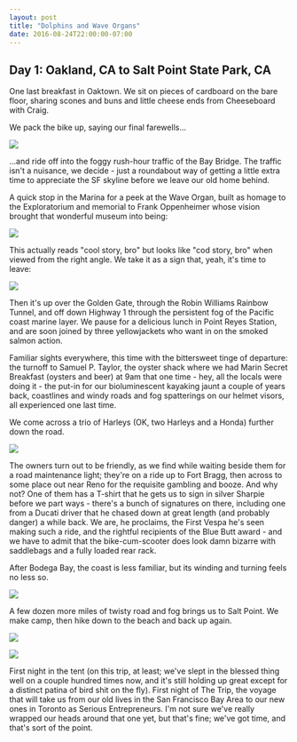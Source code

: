 ```yaml
---
layout: post
title: "Dolphins and Wave Organs"
date: 2016-08-24T22:00:00-07:00
---
```


## Day 1: Oakland, CA to Salt Point State Park, CA

One last breakfast in Oaktown.  We sit on pieces of cardboard on the bare floor, sharing scones and buns and little cheese ends from Cheeseboard with Craig.

We pack the bike up, saying our final farewells...

![](https://lh3.googleusercontent.com/jEv7ZhYwMafBPwY5n2fSRSsNKENOPori2m7F_gU_r9qA8g7xNeyVY9UTviQY6Wh2Y_DzwefBt2dcjo5HQLkEn1ab9hFeOgxur3tctvobwif-1nWVk8fqfIYVd-qOK6HOw5-sDp7O8dYFGi13iKrTrwN19Ojh8z-jE0Sol-wORLUMAQ8Fa_T6UrwysnKnqP98XA-7XVS7C_mpy05O3o-f6kcHhvC-3fUN16a5QwCQf_u1h7DBLXcKfnPftmirpckvifNFDwP2_raAOax0-hK4s2QB4NaYE9JtoMvBt_fS7i-tHjG59fb9Q-LanmLgTVENtvoHksT2Odyv4eJppjTAeDRn2Nss4BdkquhYy90BJgNkBQKw0kC1BQd3MGUKFjEDb08DAZAdUXamiI2Eb5rwTPj0HlbFEUp-b3qg21NTB_U6uNye-bYF26EwXbA_BP5Pb_XPpSNfwy8UviVA0kX0PinBmixS2SmGDzYn_xC4zmIXOdyfFkFERJVUw0ro8uebq0RKdSenPrFZcHbCGRFU6_2EsKDDYXQlC_cEDNJKqdCgY8giM2askAJJwCqkJ6q9DkKi5RJuGnxxsfPVf_lQxa7jH-M2lpWKvH3Pwk3itRPe=w1413-h799-no)

...and ride off into the foggy rush-hour traffic of the Bay Bridge.  The traffic isn't a nuisance, we decide - just a roundabout way of getting a little extra time to appreciate the SF skyline before we leave our old home behind.

A quick stop in the Marina for a peek at the Wave Organ, built as homage to the Exploratorium and memorial to Frank Oppenheimer whose vision brought that wonderful museum into being:

![](https://lh3.googleusercontent.com/ubdwos5WH8Ka0OEN298dry4WyMEK8XcBps3GwtSle1XJvmlGyVeBQ_8SN-104ZnpI41NXwUIlnxpCtffNgBFGgsCMdhVyK0cboS1flbU3_OKeYGsdheqU4NGm2AZiPI06yVh-HukOsKbPSAuxDzssqRJsXtE2Y-1yoqk11uOgXH1Smjpb6zZhYYSxwDaGQpFGRNreKChJvkL4I_wbd1_lTQsc1cgEYl4KMSwpBITg5LBbNu2lQBHf5-kjRZEfkaHy7BSY1lli8Cuz4Ad73lLyaptVhfPMwh0q3LwntqpSxKyRxETc9e_dd1ioKLXz38a_UiBFmp3-cLLG3cfSll0h897N50maBcWsqAskG2DgtWRdwaXVZ5KXlnxsyJj3paGFaUW-cRlfuDJw1lYk4xxHaDkFFOH9gAokwcIHtfZMMEKJnT137Sg0pVv15rP0aFMrWrQBUlmVKL-jnkjHjVxBkrrnh8jUfgV1WojbG7idlgz_ADUPhbDtFFcIfZ_RP8Gq94hrJt0AjyQJF6tBRpa40bDtVQaWC2uw635ODMPHYNWsWQkEGueuDSG5qBdtv5oa9kFAWbxKiNt4FpN5mRFLqQ4PB7Z48wjW0Xtrn8r-9C6=w1413-h799-no)

This actually reads "cool story, bro" but looks like "cod story, bro" when viewed from the right angle.  We take it as a sign that, yeah, it's time to leave:

![]( https://lh3.googleusercontent.com/8S02oGC1PRGFGRSH1GdPcmAjzJxQX6CZI6Hguwz7sBCA3sn6uIt1_7qVjTd9_DGVj5ASH_vzzO7N0cwCRzlOHjQ-_DdpoLT1BN0JpAAqF9nCyqyJ-DW7PaXrU5kJAm7rM34T5Q1A7U-xDGd388Pq8HqMjJ31em5efBJ927UVZFK-ACX-5RC7KhO95yZzKEaC5PxrNlOs2w3pQmVoKzA1SFNTylq_WdxT3RPH5I6CDtJ-x4Lmw81VO9r_htPdkVG015zJSYMRCb2TzTtiJrCX2rKQsc2_ed0W-rLBDWqe-sPhj18OQfh7IkZB2bzcyrFcaX6F7ReJu4NMZxsrxjaTs4FLRMrTgUL9v2KAIyKqV0DD3dwtMp8P8k3syqb5QxUeNtzqAWeCVNwHUOr73gm2NWnMhUNMFAv_7IPef6oNdcmmFg_oqSPerrBC8-nWq6upAUBkktKDWNumzWxB0BL2_xWrpNK4WcPct2RZOgKZmLv_8oLx9KuIydyHQoHpomEf9vKM6mEVC2Fa_2ZYAAvM82MGy7rFvnMDe17BMMWToiBVp--4nvHbQp049gjl0lklyXRFOzjcysSGpbZjI-dUYisqlhC4vrYfZUEJh9oRbVIM=w1413-h799-no)

Then it's up over the Golden Gate, through the Robin Williams Rainbow Tunnel, and off down Highway 1 through the persistent fog of the Pacific coast marine layer.  We pause for a delicious lunch in Point Reyes Station, and are soon joined by three yellowjackets who want in on the smoked salmon action.

Familiar sights everywhere, this time with the bittersweet tinge of departure: the turnoff to Samuel P. Taylor, the oyster shack where we had Marin Secret Breakfast (oysters and beer) at 9am that one time - hey, all the locals were doing it - the put-in for our bioluminescent kayaking jaunt a couple of years back, coastlines and windy roads and fog spatterings on our helmet visors, all experienced one last time.

We come across a trio of Harleys (OK, two Harleys and a Honda) further down the road.

![](https://lh3.googleusercontent.com/XanhIGxFNcP4mpg1dEbgWsizh2xtfLlqMqS9tsH5jzo4iiNdzCpGY9UhIoR55C1RW-HyU59uD5HxJXBLsDvz1oH6jXUAMZIvrtZ-go3fBHWZ6rKK04fadBJ55MvCdDLcyyOQEzQOzsCv0ESHBAxAizc3yXqeKR2PsQNOkTFwMQDiRUfYjpUw1ZbYdmeT0PheaqYZuy0qZ7gdQXtC1oRHYF9ebMYiVjLueMZ5ti8vBHEowbh_9Ynadk_AkuDIzzUYQnJk_qolmtY2mB85FKyRRAr1djQyFZ5t2IhGpEE16JhfQFK05EiX4l9C5CCrFtd7UXedFkT2gZ7KhZotja8wdj4vTHLj4Ur6dB55zHCRUYNgKrPlaIqisIOnoKFR-POP3PLIeGh4OJzVUq27spVHqyOmgbEfTQF1sUreVVltxTzqmP5wBPri6X4x1E_9r02ClMyHWyN7fRvQIuUkc3fAIOcXIRV28DYd8w9Q5mitO1_HGBRMXGOpZSfWOfUJOG5qlmupEsu9rChkNlFVXBbZsHZLIYXDsjEGcHE6lGS6-DGAluCnxxzuUAKgdInvupd5RKRuKSJLgq471TnImsHoDq0EslvhsO4PJBB-LNVBasCQ=w1413-h799-no)

The owners turn out to be friendly, as we find while waiting beside them for a road maintenance light; they're on a ride up to Fort Bragg, then across to some place out near Reno for the requisite gambling and booze.  And why not?  One of them has a T-shirt that he gets us to sign in silver Sharpie before we part ways - there's a bunch of signatures on there, including one from a Ducati driver that he chased down at great length (and probably danger) a while back.  We are, he proclaims, the First Vespa he's seen making such a ride, and the rightful recipients of the Blue Butt award - and we have to admit that the bike-cum-scooter does look damn bizarre with saddlebags and a fully loaded rear rack.

After Bodega Bay, the coast is less familiar, but its winding and turning feels no less so.

![](https://lh3.googleusercontent.com/0R_C1gowcRVVkaRSdv6gV95O9QbFZoYtK8GYRznR646oSqiQjiOnCD-rBUlbX0eCsv6do5S8wwChw9QpxiCE2HqrNRJAqnPSLFekUrzlGiPXCAf23iPcYrqq8IRT7bhIEVh2no2hQfQQXr1o4TS3vLkUxhSJ79AVUF9MffK0eZBSCyTgaH_lQSDqaKNzVGLdD4qzXVE-4nvmgi7vkzz6KJUy6nVH0-h1Yman88Q8zagtJMUHXslzke9moAr2JBg8l-OG1zXpDrYrGtL2aqZaLmJwz-n-YavJ-amFHAhe_Ll0dbZOK2gmtR77sbFvHLT45z4f5V7hQraAkQ3Ml4_qX2x_OIlkyYzW7XvGc_qGMpq3eujLdK1oZo3ayrgU6nYAi5vBu4G4vzOCyebDOFndTlaTZzqzWwXArWzUWiJWrI3l8n6nJnKO4rRrb3-eE1aAqF2thD72RB4_h45wpwFxbW21a-nzyNd25HoFP_MxRMwxkj7agilSJRzYhcqIqm5HtFeGnTaC1U4evIAr0wBaT3CH3E_Z6IHoWJ-5YMAhU9XzgsnEYKLAb3CPeFhupJpUg3ISbB9pkJs8azx-t1xBlUk5oTRH4sPW2u2F-POxJ-Y5=w1413-h799-no)

A few dozen more miles of twisty road and fog brings us to Salt Point.  We make camp, then hike down to the beach and back up again.

![](https://lh3.googleusercontent.com/zPltc5M6wAfKDNk3fsGeHMbT1z5A5rjYjCi-mCI7bm7CSwBxyz8otKcx3bCaTG_BZqfZMW0R88c_GlH1eaqUlhwnptxxMWxI5eCPsdTChyy18MWfCIhNxeKPpTqmbK5pR8iEgdQhFA-BsPESc8CNLhbkr6CeZ_6dOWhlYiacxrKWUf0d-cFtKntNZgzvbXB_R-enlVfgO0jWjMc1IoAjcWgrX5kHnjOteu3l-tTSH2SuHXOFFdiyDyDB28w-uPUX87TLUouF0XQ6a1Uvh_uXHaronch5CBf3C_GaA5YdD9_CAnmmAdQOBzyivx4Lnn3knqyLW0TwIk9m0EdBdzJQNmMQC4Pq4yKij_bAeWDlAMTdfhLTBHetsGL0qcCx1Nh58bpm2JXvRJklre0htViF9NAzrvNBHuMv3GVnTdD63DH3dQb_o8z2cPmbVZE8LxdKRq4s4QHhCltz5pPPjzW-Lg8zmztGVzW1VDcqTtEsLX_c5N1GSBa0z7YcSAHY9jJTqASIJIg2tyLgvo8liw3sUD6r6TQdERMVxidME4uLMr94uUCW7AtAoasWuGqZ4mu7RKcc_8cQi1uJgUdY2R8LBD4SCGK6A_yYhoem6OCMAX_q=w1413-h799-no)

![](https://lh3.googleusercontent.com/XMa8SELh_ykR3llpd5caQjSQKpF2JoTqL6Trt0U8kjnzz2fHF3t6sOToXLx9XwE87k1Brn_JR5sEYxpD9lLeUT1KwwKv-ZjXxJM0Z21lmdwzMdMMFFu20A1TrJ6POdQcHoW-hJigOBo9nVHxZZASYgc1wbaTf2uHLwKvKb4ETv91TmebMmSybY-ohUQE-NmR-OU9qK_71hR-nr3hOfNM2gG11mXW-b_B0Ag1UBUr1MKUo-pT4DfDBpHX_JakzmjFgda4vbKmaA0A0hKNjKGtnxMgkZQIcfg8vg-QM-oyoDN244gmQo6itLQJD3rkHxy8V7F1Ri28IPh7IyRP_ULEShqbSESUCI3GFcq8LzzwW38GJ9yO1kmD0iDKpSlWYqpBc1xbGOfGgUlZKEvc759DLKcii66yft0mmy-9FXYMqPpcZ_iyztpTIFaS2XPJBYpKU5XIR46ospiv8m9l1ByCSUld6J20VOowDNz-PrZLNtjOsw3u13rGM1gRyPt9ygv02Zy87WcCgNhWob3Uej7NzyZ_GLITTY59HmTPCK6HbjoEfk5RUjXgG4bHRb-9SbAN-8OtHmK_zedA4ZTRH2Zu8aMecuQ-nD_RO2CQZkjNLWBo=w452-h800-no)

First night in the tent (on this trip, at least; we've slept in the blessed thing well on a couple hundred times now, and it's still holding up great except for a distinct patina of bird shit on the fly).  First night of The Trip, the voyage that will take us from our old lives in the San Francisco Bay Area to our new ones in Toronto as Serious Entrepreneurs.  I'm not sure we've really wrapped our heads around that one yet, but that's fine; we've got time, and that's sort of the point.  
